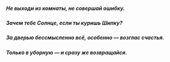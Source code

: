 ##### Не выходи из комнаты, не совершай ошибку.
##### Зачем тебе Солнце, если ты куришь Шипку?
##### За дверью бессмысленно всё, особенно — возглас счастья.
##### Только в уборную — и сразу же возвращайся.